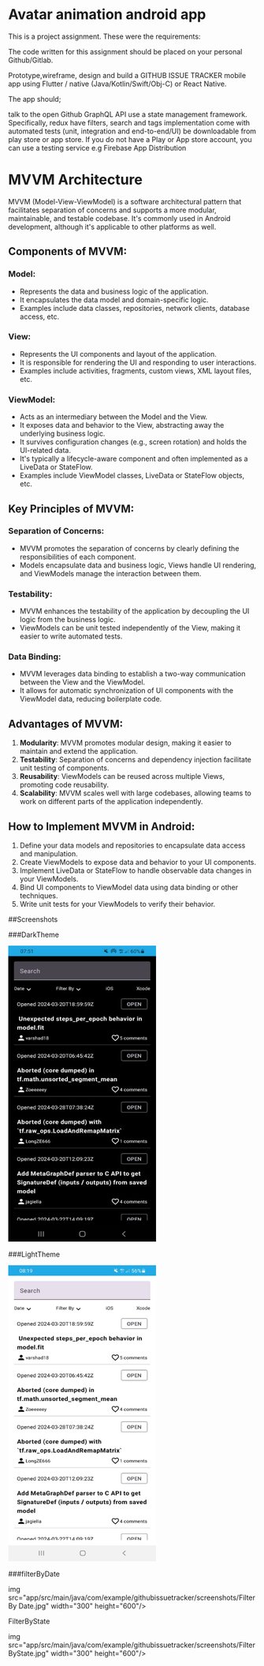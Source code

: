 # Avatar animation android app

This is a project assignment. These were the requirements:

The code written for this assignment should be placed on your personal Github/Gitlab.

Prototype,wireframe, design and build a GITHUB ISSUE TRACKER mobile app using Flutter / native (Java/Kotlin/Swift/Obj-C) or React Native.

The app should;

talk to the open Github GraphQL API
use a state management framework. Specifically, redux
have filters, search and tags implementation
come with automated tests (unit, integration and end-to-end/UI)
be downloadable from play store or app store. If you do not have a Play or App store account, you can use a testing service e.g Firebase App Distribution

# MVVM Architecture

MVVM (Model-View-ViewModel) is a software architectural pattern that facilitates separation of concerns and supports a more modular, maintainable, and testable codebase. It's commonly used in Android development, although it's applicable to other platforms as well.

## Components of MVVM:

### Model:
- Represents the data and business logic of the application.
- It encapsulates the data model and domain-specific logic.
- Examples include data classes, repositories, network clients, database access, etc.

### View:
- Represents the UI components and layout of the application.
- It is responsible for rendering the UI and responding to user interactions.
- Examples include activities, fragments, custom views, XML layout files, etc.

### ViewModel:
- Acts as an intermediary between the Model and the View.
- It exposes data and behavior to the View, abstracting away the underlying business logic.
- It survives configuration changes (e.g., screen rotation) and holds the UI-related data.
- It's typically a lifecycle-aware component and often implemented as a LiveData or StateFlow.
- Examples include ViewModel classes, LiveData or StateFlow objects, etc.

## Key Principles of MVVM:

### Separation of Concerns:
- MVVM promotes the separation of concerns by clearly defining the responsibilities of each component.
- Models encapsulate data and business logic, Views handle UI rendering, and ViewModels manage the interaction between them.

### Testability:
- MVVM enhances the testability of the application by decoupling the UI logic from the business logic.
- ViewModels can be unit tested independently of the View, making it easier to write automated tests.

### Data Binding:
- MVVM leverages data binding to establish a two-way communication between the View and the ViewModel.
- It allows for automatic synchronization of UI components with the ViewModel data, reducing boilerplate code.

## Advantages of MVVM:

1. **Modularity**: MVVM promotes modular design, making it easier to maintain and extend the application.
2. **Testability**: Separation of concerns and dependency injection facilitate unit testing of components.
3. **Reusability**: ViewModels can be reused across multiple Views, promoting code reusability.
4. **Scalability**: MVVM scales well with large codebases, allowing teams to work on different parts of the application independently.

## How to Implement MVVM in Android:

1. Define your data models and repositories to encapsulate data access and manipulation.
2. Create ViewModels to expose data and behavior to your UI components.
3. Implement LiveData or StateFlow to handle observable data changes in your ViewModels.
4. Bind UI components to ViewModel data using data binding or other techniques.
5. Write unit tests for your ViewModels to verify their behavior.

##Screenshots

###DarkTheme

<img src="app/src/main/java/com/example/githubissuetracker/screenshots/DarkTheme.jpg" width="300" height="600"/>

###LightTheme

<img src="app/src/main/java/com/example/githubissuetracker/screenshots/LightTheme.jpg" width="300" height="600"/>

###filterByDate

img src="app/src/main/java/com/example/githubissuetracker/screenshots/Filter By Date.jpg" width="300" height="600"/>

FilterByState

img src="app/src/main/java/com/example/githubissuetracker/screenshots/FilterByState.jpg" width="300" height="600"/>


